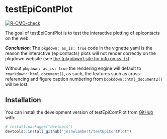 
# testEpiContPlot

<!-- badges: start -->
[![R-CMD-check](https://github.com/joshwlambert/testEpiContPlot/actions/workflows/R-CMD-check.yaml/badge.svg)](https://github.com/joshwlambert/testEpiContPlot/actions/workflows/R-CMD-check.yaml)
<!-- badges: end -->

The goal of testEpiContPlot is to test the interactive plotting of epicontacts
on the web.

***Conclusion***: The `pkgdown: as_is: true` code in the vignette yaml is the reason the interactive {epicontacts} plots will not render correctly on the pkgdown website (see [the {pkgdown} site for info on `as_is`](https://pkgdown.r-lib.org/reference/build_articles.html#output-formats)). 

Without `pkgdown: as_is: true` the rendering engine will default to `rmarkdown::html_document()`, as such, the features such as cross-referencing and figure caption numbering from `bookdown::html_document2()` will be lost.

## Installation

You can install the development version of testEpiContPlot from [GitHub](https://github.com/) with:

``` r
# install.packages("devtools")
devtools::install_github("joshwlambert/testEpiContPlot")
```

